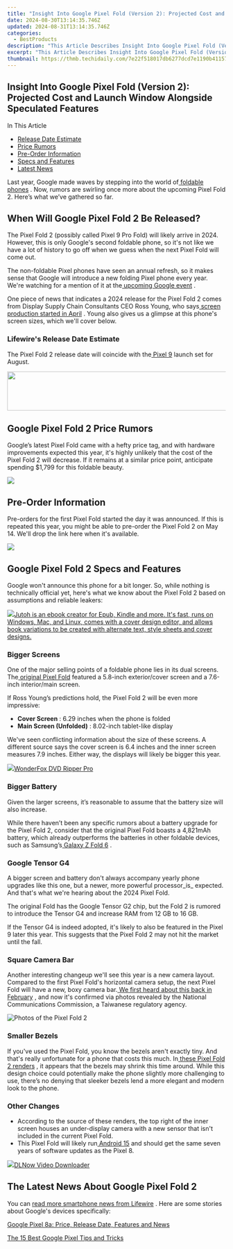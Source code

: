 ```yaml
---
title: "Insight Into Google Pixel Fold (Version 2): Projected Cost and Launch Window Alongside Speculated Features"
date: 2024-08-30T13:14:35.746Z
updated: 2024-08-31T13:14:35.746Z
categories:
  - BestProducts
description: "This Article Describes Insight Into Google Pixel Fold (Version 2): Projected Cost and Launch Window Alongside Speculated Features"
excerpt: "This Article Describes Insight Into Google Pixel Fold (Version 2): Projected Cost and Launch Window Alongside Speculated Features"
thumbnail: https://thmb.techidaily.com/7e22f518017db6277dcd7e1190b41157a7934026017c8917e3ff6d2a5ba30944.jpg
---
```


## Insight Into Google Pixel Fold (Version 2): Projected Cost and Launch Window Alongside Speculated Features

 In This Article 

* [ Release Date Estimate ](https://www.lifewire.com/#toc-when-will-google-pixel-fold-2-be-released)
* [ Price Rumors ](https://www.lifewire.com/#toc-google-pixel-fold-2-price-rumors)
* [ Pre-Order Information ](https://www.lifewire.com/#toc-pre-order-information)
* [ Specs and Features ](https://www.lifewire.com/#toc-google-pixel-fold-2-specs-and-features)
* [ Latest News ](https://www.lifewire.com/#toc-the-latest-news-about-google-pixel-fold-2)

 Last year, Google made waves by stepping into the world of[ foldable phones](https://www.lifewire.com/what-is-a-foldable-phone-4178374) . Now, rumors are swirling once more about the upcoming Pixel Fold 2\. Here’s what we’ve gathered so far.

##  When Will Google Pixel Fold 2 Be Released? 

 The Pixel Fold 2 (possibly called Pixel 9 Pro Fold) will likely arrive in 2024\. However, this is only Google's second foldable phone, so it's not like we have a lot of history to go off when we guess when the next Pixel Fold will come out.

 The non-foldable Pixel phones have seen an annual refresh, so it makes sense that Google will introduce a new folding Pixel phone every year. We're watching for a mention of it at the[ upcoming Google event](https://www.lifewire.com/google-event-5205756) .

 One piece of news that indicates a 2024 release for the Pixel Fold 2 comes from Display Supply Chain Consultants CEO Ross Young, who says[ screen production started in April](https://twitter.com/DSCCRoss/status/1767687195090161769) . Young also gives us a glimpse at this phone's screen sizes, which we'll cover below.

###  Lifewire's Release Date Estimate

 The Pixel Fold 2 release date will coincide with the[ Pixel 9](https://www.lifewire.com/google-pixel-9-8630767) launch set for August.

<!-- affiliate ads begin -->
<a href="https://aligracehair.sjv.io/c/5597632/2087267/19272" target="_top" id="2087267"><img src="//a.impactradius-go.com/display-ad/19272-2087267" border="0" alt="" width="728" height="90"/></a><img height="0" width="0" src="https://imp.pxf.io/i/5597632/2087267/19272" style="position:absolute;visibility:hidden;" border="0" />
<!-- affiliate ads end -->
##  Google Pixel Fold 2 Price Rumors 

 Google’s latest Pixel Fold came with a hefty price tag, and with hardware improvements expected this year, it's highly unlikely that the cost of the Pixel Fold 2 will decrease. If it remains at a similar price point, anticipate spending $1,799 for this foldable beauty.

<!-- affiliate ads begin -->
<a href="https://store.massmailsoftware.com/order/checkout.php?PRODS=1095219&QTY=1&AFFILIATE=108875&CART=1"><img src="https://secure.avangate.com/images/merchant/dc87c13749315c7217cdc4ac692e704c/banera_for_partners-20_%281%29.jpg" border="0"></a>
<!-- affiliate ads end -->
## Pre-Order Information 

 Pre-orders for the first Pixel Fold started the day it was announced. If this is repeated this year, you might be able to pre-order the Pixel Fold 2 on May 14\. We'll drop the link here when it's available.

<!-- affiliate ads begin -->
<a href="https://secure.2checkout.com/order/checkout.php?PRODS=4620780&QTY=1&AFFILIATE=108875&CART=1"><img src="https://secure.avangate.com/images/merchant/07dd4d5a72f5740ef0f035f201951476/728__90banner.jpg" border="0"></a>
<!-- affiliate ads end -->
##  Google Pixel Fold 2 Specs and Features 

 Google won't announce this phone for a bit longer. So, while nothing is technically official yet, here's what we know about the Pixel Fold 2 based on assumptions and reliable leakers:

<!-- affiliate ads begin -->
<a href="https://secure.2checkout.com/order/checkout.php?PRODS=4694919&QTY=1&AFFILIATE=108875&CART=1"><img src="https://secure.avangate.com/images/merchant/bccefcc1b1eee9eca3ae4f5c1a281482/products/jutoh-logo-1200x1600.jpg" border="0">Jutoh is an ebook creator for Epub, Kindle and more. It's fast, runs on Windows, Mac, and Linux, comes with a cover design editor, and allows book variations to be created with alternate text, style sheets and cover designs. </a>
<!-- affiliate ads end -->
### Bigger Screens 

 One of the major selling points of a foldable phone lies in its dual screens. The[ original Pixel Fold](https://www.lifewire.com/google-pixel-fold-5181117) featured a 5.8-inch exterior/cover screen and a 7.6-inch interior/main screen.

 If Ross Young’s predictions hold, the Pixel Fold 2 will be even more impressive:

* **Cover Screen** : 6.29 inches when the phone is folded
* **Main Screen (Unfolded)** : 8.02-inch tablet-like display

 We've seen conflicting information about the size of these screens. A different source says the cover screen is 6.4 inches and the inner screen measures 7.9 inches. Either way, the displays will likely be bigger this year.

<!-- affiliate ads begin -->
<a href="https://secure.2checkout.com/order/checkout.php?PRODS=3922934&QTY=1&AFFILIATE=108875&CART=1"><img src="https://secure.avangate.com/images/merchant/4b0a0290ad7df100b77e86839989a75e/products/ripperpro.png" border="0">WonderFox DVD Ripper Pro</a>
<!-- affiliate ads end -->
### Bigger Battery 

 Given the larger screens, it’s reasonable to assume that the battery size will also increase.

 While there haven’t been any specific rumors about a battery upgrade for the Pixel Fold 2, consider that the original Pixel Fold boasts a 4,821mAh battery, which already outperforms the batteries in other foldable devices, such as Samsung’s[ Galaxy Z Fold 6](https://www.lifewire.com/galaxy-z-fold-6-8418354) .

### Google Tensor G4 

 A bigger screen and battery don't always accompany yearly phone upgrades like this one, but a newer, more powerful processor_is_ expected. And that's what we're hearing about the 2024 Pixel Fold.

 The original Fold has the Google Tensor G2 chip, but the Fold 2 is rumored to introduce the Tensor G4 and increase RAM from 12 GB to 16 GB.

 If the Tensor G4 is indeed adopted, it's likely to also be featured in the Pixel 9 later this year. This suggests that the Pixel Fold 2 may not hit the market until the fall.

### Square Camera Bar 

 Another interesting changeup we'll see this year is a new camera layout. Compared to the first Pixel Fold's horizontal camera setup, the next Pixel Fold will have a new, boxy camera bar.[ We first heard about this back in February](https://x.com/OnLeaks/status/1760392252751266272) , and now it's confirmed via photos revealed by the National Communications Commission, a Taiwanese regulatory agency.  

![Photos of the Pixel Fold 2](https://www.lifewire.com/thmb/zNeBoMC-RN8vTsrPwWu1zdc3rcs=/960x0/filters:no_upscale():max_bytes(150000):strip_icc():format(webp)/pixel-9-pro-fold-ca348ad4a08b473bac4eacb8c3c85dd9.png) 

### Smaller Bezels 

 If you've used the Pixel Fold, you know the bezels aren't exactly tiny. And that's really unfortunate for a phone that costs this much. In[ these Pixel Fold 2 renders](https://www.smartprix.com/bytes/exclusive-google-pixel-fold-2-360-degree-video-and-5k-renders-reveal-no-more-horizontal-camera-visor/) , it appears that the bezels may shrink this time around. While this design choice could potentially make the phone slightly more challenging to use, there’s no denying that sleeker bezels lend a more elegant and modern look to the phone.  

### Other Changes 

* According to the source of these renders, the top right of the inner screen houses an under-display camera with a new sensor that isn't included in the current Pixel Fold.
* This Pixel Fold will likely run[ Android 15](https://www.lifewire.com/android-15-7547471) and should get the same seven years of software updates as the Pixel 8.

<!-- affiliate ads begin -->
<a href="https://secure.2checkout.com/order/checkout.php?PRODS=4712430&QTY=1&AFFILIATE=108875&CART=1"><img src="https://secure.avangate.com/images/merchant/c404a5adbf90e09631678b13b05d9d7a/products/dlnow_256.png" border="0">DLNow Video Downloader</a>
<!-- affiliate ads end -->
##  The Latest News About Google Pixel Fold 2 

 You can [ read more smartphone news from Lifewire](https://www.lifewire.com/mobile-phones-4781509) . Here are some stories about Google's devices specifically:

[  Google Pixel 8a: Price, Release Date, Features and News ](https://www.lifewire.com/google-pixel-8a-8613233) 

[  The 15 Best Google Pixel Tips and Tricks ](https://www.lifewire.com/google-pixel-tips-tricks-4779297) 

<ins class="adsbygoogle"
     style="display:block"
     data-ad-format="autorelaxed"
     data-ad-client="ca-pub-7571918770474297"
     data-ad-slot="1223367746"></ins>



<ins class="adsbygoogle"
     style="display:block"
     data-ad-client="ca-pub-7571918770474297"
     data-ad-slot="8358498916"
     data-ad-format="auto"
     data-full-width-responsive="true"></ins>


